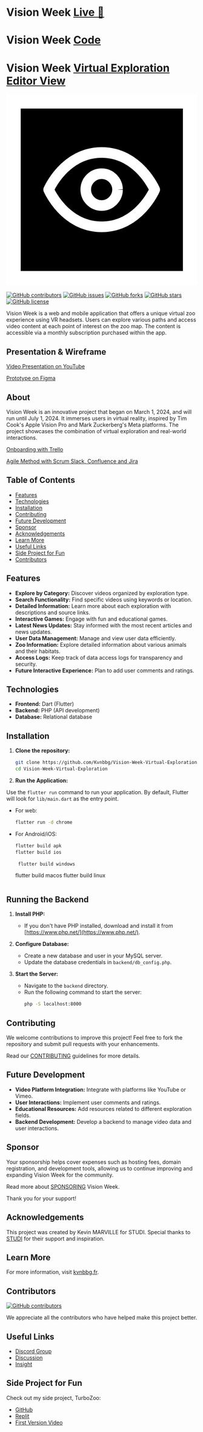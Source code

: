 # Vision Week [Live 🚀](https://codepen.io/Kvnbbg-the-animator/live/VwOypXB)
# Vision Week [Code](https://github.com/Kvnbbg/Vision-Week-Virtual-Exploration)
# Vision Week [Virtual Exploration Editor View](https://codepen.io/Kvnbbg-the-animator/pen/VwOypXB)

![Logo](logo.png)

[![GitHub contributors](https://img.shields.io/github/contributors/Kvnbbg/Vision-Week-Virtual-Exploration)](https://github.com/Kvnbbg/Vision-Week-Virtual-Exploration/graphs/contributors)
[![GitHub issues](https://img.shields.io/github/issues/Kvnbbg/Vision-Week-Virtual-Exploration)](https://github.com/Kvnbbg/Vision-Week-Virtual-Exploration/issues)
[![GitHub forks](https://img.shields.io/github/forks/Kvnbbg/Vision-Week-Virtual-Exploration)](https://github.com/Kvnbbg/Vision-Week-Virtual-Exploration/network)
[![GitHub stars](https://img.shields.io/github/stars/Kvnbbg/Vision-Week-Virtual-Exploration)](https://github.com/Kvnbbg/Vision-Week-Virtual-Exploration/stargazers)
[![GitHub license](https://img.shields.io/github/license/Kvnbbg/Vision-Week-Virtual-Exploration)](https://github.com/Kvnbbg/Vision-Week-Virtual-Exploration/blob/main/LICENSE)

Vision Week is a web and mobile application that offers a unique virtual zoo experience using VR headsets. Users can explore various paths and access video content at each point of interest on the zoo map. The content is accessible via a monthly subscription purchased within the app.

## Presentation & Wireframe

[Video Presentation on YouTube]()

[Prototype on Figma](https://www.figma.com/proto/o0QfKg0hU9gXxHe6FEoxVn/output-wireframe?node-id=1-342&t=8bEB6V7rSDwY7ISc-1&scaling=scale-down&content-scaling=fixed&page-id=0%3A)

## About

Vision Week is an innovative project that began on March 1, 2024, and will run until July 1, 2024. It immerses users in virtual reality, inspired by Tim Cook's Apple Vision Pro and Mark Zuckerberg's Meta platforms. The project showcases the combination of virtual exploration and real-world interactions.

[Onboarding with Trello](https://trello.com/invite/b/d0s3w1dC/ATTI06fd9d3a996d76b6a64f03d769128607E026F6C8/kvnbbg-vision-week-virtual-explorat)

[Agile Method with Scrum Slack, Confluence and Jira](https://join.slack.com/t/kvnbbgworkspace/shared_invite/zt-2l36m5wvl-rhrPKr0n5O9B_flmlsQbKw)

## Table of Contents
- [Features](#features)
- [Technologies](#technologies)
- [Installation](#installation)
- [Contributing](#contributing)
- [Future Development](#future-development)
- [Sponsor](#sponsor)
- [Acknowledgements](#acknowledgements)
- [Learn More](#learn-more)
- [Useful Links](#useful-links)
- [Side Project for Fun](#side-project-for-fun)
- [Contributors](#contributors)

## Features

- **Explore by Category:** Discover videos organized by exploration type.
- **Search Functionality:** Find specific videos using keywords or location.
- **Detailed Information:** Learn more about each exploration with descriptions and source links.
- **Interactive Games:** Engage with fun and educational games.
- **Latest News Updates:** Stay informed with the most recent articles and news updates.
- **User Data Management:** Manage and view user data efficiently.
- **Zoo Information:** Explore detailed information about various animals and their habitats.
- **Access Logs:** Keep track of data access logs for transparency and security.
- **Future Interactive Experience:** Plan to add user comments and ratings.

## Technologies

- **Frontend:** Dart (Flutter)
- **Backend:** PHP (API development)
- **Database:** Relational database

## Installation

1. **Clone the repository:**
   ```bash
   git clone https://github.com/Kvnbbg/Vision-Week-Virtual-Exploration.git
   cd Vision-Week-Virtual-Exploration
   ```

2. **Run the Application:**

Use the `flutter run` command to run your application. By default, Flutter will look for `lib/main.dart` as the entry point.

   - For web: 
     ```bash
     flutter run -d chrome
     ```
   - For Android/iOS: 
     ```bash
     flutter build apk
     flutter build ios
     ```
          flutter build windows
     flutter build macos
     flutter build linux
     ```

## Running the Backend

1. **Install PHP:**
   - If you don't have PHP installed, download and install it from [https://www.php.net/](https://www.php.net/).

2. **Configure Database:**
   - Create a new database and user in your MySQL server.
   - Update the database credentials in `backend/db_config.php`.

3. **Start the Server:**
   - Navigate to the `backend` directory.
   - Run the following command to start the server:
     ```bash
     php -S localhost:8000
     

## Contributing

We welcome contributions to improve this project! Feel free to fork the repository and submit pull requests with your enhancements.

Read our [CONTRIBUTING](CONTRIBUTING.md) guidelines for more details.

## Future Development

- **Video Platform Integration:** Integrate with platforms like YouTube or Vimeo.
- **User Interactions:** Implement user comments and ratings.
- **Educational Resources:** Add resources related to different exploration fields.
- **Backend Development:** Develop a backend to manage video data and user interactions.

## Sponsor

Your sponsorship helps cover expenses such as hosting fees, domain registration, and development tools, allowing us to continue improving and expanding Vision Week for the community.

Read more about [SPONSORING](SPONSORING.md) Vision Week.

Thank you for your support!

## Acknowledgements

This project was created by Kevin MARVILLE for STUDI. Special thanks to [STUDI](https://studi.com) for their support and inspiration.

## Learn More

For more information, visit [kvnbbg.fr](https://kvnbbg.fr).

## Contributors

[![GitHub contributors](https://contrib.rocks/image?repo=Kvnbbg/Vision-Week-Virtual-Exploration)](https://github.com/Kvnbbg/Vision-Week-Virtual-Exploration/graphs/contributors)

We appreciate all the contributors who have helped make this project better.

## Useful Links

- [Discord Group](https://discord.com/invite/wppHraKvQF)
- [Discussion](https://github.com/Kvnbbg/Vision-Week-Virtual-Exploration/discussions)
- [Insight](https://github.com/Kvnbbg/Vision-Week-Virtual-Exploration/settings/access)

## Side Project for Fun

Check out my side project, TurboZoo:
- [GitHub](https://github.com/Kvnbbg/TurboZoo)
- [Replit](https://replit.com/@kvnbbg/TurboZoo)
- [First Version Video](https://www.youtube.com/watch?v=iS9uFwMw1SM)